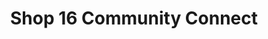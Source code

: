 ---
title: "Shop 16 Community Connect"
url: /mooroolbark/shop-16-community-connect/
shop: charity
---